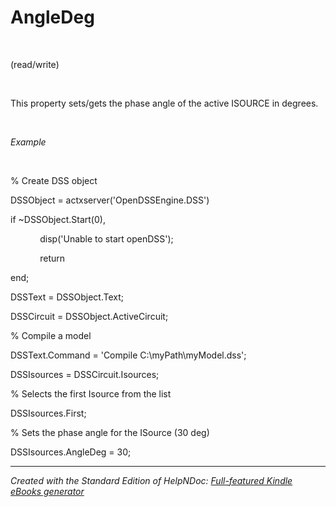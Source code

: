 # AngleDeg

&nbsp;

(read/write)

&nbsp;

This property sets/gets the phase angle of the active ISOURCE in degrees.

&nbsp;

*Example*

&nbsp;

% Create DSS object

DSSObject = actxserver('OpenDSSEngine.DSS')

if ~DSSObject.Start(0),

&nbsp; &nbsp; &nbsp; &nbsp; &nbsp; &nbsp; disp('Unable to start openDSS');

&nbsp; &nbsp; &nbsp; &nbsp; &nbsp; &nbsp; return

end;

DSSText = DSSObject.Text;

DSSCircuit = DSSObject.ActiveCircuit;

% Compile a model &nbsp; &nbsp;

DSSText.Command = 'Compile C:\\myPath\\myModel.dss';

DSSIsources = DSSCircuit.Isources;

% Selects the first Isource from the list

DSSIsources.First;

% Sets the phase angle for the ISource (30 deg)

DSSIsources.AngleDeg = 30;

***
_Created with the Standard Edition of HelpNDoc: [Full-featured Kindle eBooks generator](<https://www.helpndoc.com/feature-tour/create-ebooks-for-amazon-kindle>)_
